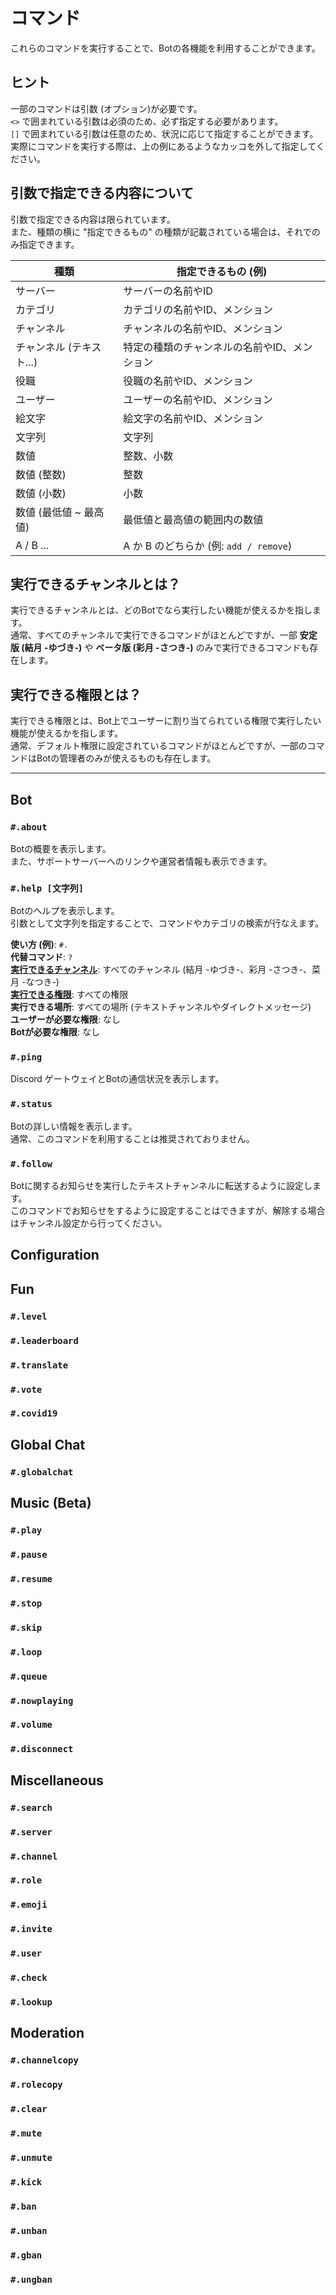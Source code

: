 # コマンド
これらのコマンドを実行することで、Botの各機能を利用することができます。

## ヒント
一部のコマンドは引数 (オプション)が必要です。<br>
`<>` で囲まれている引数は必須のため、必ず指定する必要があります。<br>
`[]` で囲まれている引数は任意のため、状況に応じて指定することができます。<br>
実際にコマンドを実行する際は、上の例にあるようなカッコを外して指定してください。

## 引数で指定できる内容について
引数で指定できる内容は限られています。<br>
また、種類の横に "指定できるもの" の種類が記載されている場合は、それでのみ指定できます。

|  種類  |  指定できるもの (例)  |
| ---- | ---- |
|  サーバー  |  サーバーの名前やID  |
|  カテゴリ  |  カテゴリの名前やID、メンション  |
|  チャンネル  |  チャンネルの名前やID、メンション  |
|  チャンネル (テキスト...)  |  特定の種類のチャンネルの名前やID、メンション  |
|  役職  |  役職の名前やID、メンション  |
|  ユーザー  |  ユーザーの名前やID、メンション  |
|  絵文字 |  絵文字の名前やID、メンション  |
|  文字列  |  文字列  |
|  数値  |  整数、小数  |
|  数値 (整数)  |  整数  |
|  数値 (小数)  |  小数  |
|  数値 (最低値 ~ 最高値)  |  最低値と最高値の範囲内の数値  |
|  A / B ...  |  A か B のどちらか (例: `add / remove`)  |


## 実行できるチャンネルとは？
実行できるチャンネルとは、どのBotでなら実行したい機能が使えるかを指します。<br>
通常、すべてのチャンネルで実行できるコマンドがほとんどですが、一部 **安定版 (結月 -ゆづき-)** や **ベータ版 (彩月 -さつき-)** のみで実行できるコマンドも存在します。

## 実行できる権限とは？
実行できる権限とは、Bot上でユーザーに割り当てられている権限で実行したい機能が使えるかを指します。<br>
通常、デフォルト権限に設定されているコマンドがほとんどですが、一部のコマンドはBotの管理者のみが使えるものも存在します。

---

## Bot
### `#.about`
Botの概要を表示します。<br>
また、サポートサーバーへのリンクや運営者情報も表示できます。

### `#.help [文字列]`
Botのヘルプを表示します。<br>
引数として文字列を指定することで、コマンドやカテゴリの検索が行なえます。

**使い方 (例)**: `#.`<br>
**代替コマンド**: `?`<br>
[**実行できるチャンネル**](#実行できるチャンネルとは？): すべてのチャンネル (結月 -ゆづき-、彩月 -さつき-、菜月 -なつき-)<br>
[**実行できる権限**](#実行できる権限とは？): すべての権限<br>
**実行できる場所**: すべての場所 (テキストチャンネルやダイレクトメッセージ)<br>
**ユーザーが必要な権限**: なし<br>
**Botが必要な権限**: なし

### `#.ping`
Discord ゲートウェイとBotの通信状況を表示します。

### `#.status`
Botの詳しい情報を表示します。<br>
通常、このコマンドを利用することは推奨されておりません。

### `#.follow`
Botに関するお知らせを実行したテキストチャンネルに転送するように設定します。<br>
このコマンドでお知らせをするように設定することはできますが、解除する場合はチャンネル設定から行ってください。

## Configuration

## Fun
### `#.level`
### `#.leaderboard`
### `#.translate`
### `#.vote`
### `#.covid19`

## Global Chat
### `#.globalchat`

## Music (Beta)
### `#.play`
### `#.pause`
### `#.resume`
### `#.stop`
### `#.skip`
### `#.loop`
### `#.queue`
### `#.nowplaying`
### `#.volume`
### `#.disconnect`

## Miscellaneous
### `#.search`
### `#.server`
### `#.channel`
### `#.role`
### `#.emoji`
### `#.invite`
### `#.user`
### `#.check`
### `#.lookup`

## Moderation
### `#.channelcopy`
### `#.rolecopy`
### `#.clear`
### `#.mute`
### `#.unmute`
### `#.kick`
### `#.ban`
### `#.unban`
### `#.gban`
### `#.ungban`
